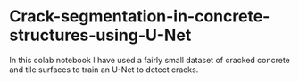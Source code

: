 # Crack-segmentation-in-concrete-structures-using-U-Net
In this colab notebook I have used a fairly small dataset of cracked concrete and tile surfaces to train an U-Net to detect cracks.

